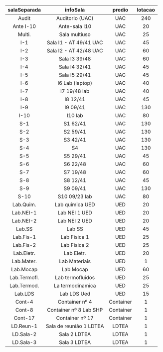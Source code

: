 |	salaSeparada	|	infoSala	              |	predio	  |	lotacao	|
| :-----------: | :---------------------: | :-------: | :-:     |
|	Audit       	|	Auditorio (UAC)	        |	UAC      	|	240    	|
|	Ante I-10	    |	Ante-sala I10          	|	UAC	      |	20	    |    
|	Multi.       	|	Sala multiuso	          |	UAC      	|	25	    |
|	I-1	          |	Sala I1 - AT 49/41 UAC	|	UAC	      |	45	    |
|	I-2	          |	Sala I2 - AT 42/48 UAC	|	UAC	      |	60	    |
|	I-3	          |	Sala I3 39/48	          |	UAC	      |	60	    |
|	I-4	          |	Sala I4 32/41	          |	UAC	      |	45	    |
|	I-5	          |	Sala I5 29/41	          |	UAC	      |	45	    |
|	I-6          	|	I6 Lab (laptop)        	|	UAC	      |	40	    |
|	I-7          	|	I7 19/48 lab          	|	UAC      	|	40	    |
|	I-8          	|	I8 12/41               	|	UAC      	|	45	    |
|	I-9	          |	I9 09/41              	|	UAC	      |	130	    |
|	I-10        	|	I10 lab               	|	UAC	      |	80	    |
|	S-1	          |	S1 62/41	              |	UAC	      |	130	    |
|	S-2	          |	S2 59/41              	|	UAC	      |	130	    |
|	S-3          	|	S3 42/41	              |	UAC	      |	130	    |
|	S-4          	|	S4 	                    |	UAC      	|	130	    |
|	S-5          	|	S5 29/41	              |	UAC	      |	45	    |
|	S-6	          |	S6 22/48	              |	UAC	      |	60	    |
|	S-7	          |	S7 19/48              	|	UAC	      |	60	    |
|	S-8	          |	S8 12/41              	|	UAC      	|	45	    |
|	S-9	          |	S9 09/41	              |	UAC      	|	130	    |
|	S-10	        |	S10 09/23 lab	          |	UAC	      |	80	    |
|	Lab.Quim.	    |	Lab quimica UED	        |	UED      	|	20	    |
|	Lab.NEI-1	    |	Lab NEI 1 UED	          |	UED      	|	20	    |
|	Lab.NEI-2	    |	Lab NEI 2 UED	          |	UED      	|	20	    |
|	Lab.SS	      |	Lab SS	                |	UED	      |	45	    |
|	Lab.Fis-1	    |	Lab Fisica 1	          |	UED	      |	25	    |
|	Lab.Fis-2	    |	Lab Fisica 2	          |	UED	      |	25	    |
|	Lab.Eletr.	  |	Lab Eletr.	            |	UED      	|	20	    |
|	Lab.Mater.	  |	Lab Materiais	          |	UED      	|	1	      |
|	Lab.Mocap	    |	Lab Mocap             	|	UED      	|	60	    |
|	Lab.Termofl.	|	Lab termofluidos	      |	UED	      |	25	    |
|	Lab.Termod.	  |	La termodinamica       	|	UED	      |	25	    |
|	Lab.LDS	      |	Lab LDS Ued	            |	UED	      |	15	    |
|	Cont-4	      |	Container nº 4	        |	Container	|	1	      |
|	Cont-8	      |	Container nº 8 Lab SHP	|	Container	|	1	      |
|	Cont-17	      |	Container nº 17        	|	Container	|	1	      |
|	LD.Reun-1	    |	Sala de reunião 1 LDTEA	|	LDTEA    	|	1	      |
|	LD.Sala-2	    |	Sala 2 LDTEA	          |	LDTEA    	|	1	      |
|	LD.Sala-3	    |	Sala 3 LDTEA	          |	LDTEA    	|	1	      |    
